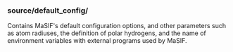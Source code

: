 ### source/default_config/
Contains MaSIF's default configuration options, and other parameters such as atom radiuses, the definition of polar hydrogens, 
and the name of environment variables with external programs used by MaSIF.
